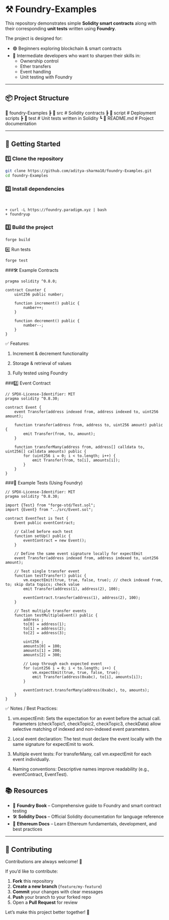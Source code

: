 # ⚒️ Foundry-Examples  

This repository demonstrates simple **Solidity smart contracts** along with their corresponding **unit tests** written using **Foundry**.  

The project is designed for:  
- 🟢 Beginners exploring blockchain & smart contracts  
- 🔵 Intermediate developers who want to sharpen their skills in:  
  - Ownership control  
  - Ether transfers  
  - Event handling  
  - Unit testing with Foundry  

---

## 📦 Project Structure 

📂 foundry-Examples
┣ 📂 src # Solidity contracts
┣ 📂 script # Deployment scripts
┣ 📂 test # Unit tests written in Solidity
┗ 📄 README.md # Project documentation

---

## 🚀 Getting Started  

### 1️⃣ Clone the repository  
```bash
git clone https://github.com/aditya-sharma10/foundry-Examples.git
cd foundry-Examples
```

### 2️⃣ Install dependencies

``` Make sure you have Foundry installed:


+ curl -L https://foundry.paradigm.xyz | bash
+ foundryup
```

### 3️⃣ Build the project
```
forge build
```

4️⃣ Run tests
```
forge test
```

###🛠️ Example Contracts
``` 1️⃣ Counter Contract
pragma solidity ^0.8.0;

contract Counter {
    uint256 public number;

    function increment() public {
        number++;
    }

    function decrement() public {
        number--;
    }
}
```
✅ Features:

1. Increment & decrement functionality

2. Storage & retrieval of values

3. Fully tested using Foundry


###2️⃣ Event Contract
```
// SPDX-License-Identifier: MIT
pragma solidity ^0.8.30;

contract Event {
    event Transfer(address indexed from, address indexed to, uint256 amount);

    function transfer(address from, address to, uint256 amount) public {
        emit Transfer(from, to, amount);
    }

    function transferMany(address from, address[] calldata to, uint256[] calldata amounts) public {
        for (uint256 i = 0; i < to.length; i++) {
            emit Transfer(from, to[i], amounts[i]);
        }
    }
}
```
###🧪 Example Tests (Using Foundry)
```
// SPDX-License-Identifier: MIT
pragma solidity ^0.8.30;

import {Test} from "forge-std/Test.sol";
import {Event} from "../src/Event.sol";

contract EventTest is Test {
    Event public eventContract;

    // Called before each test
    function setUp() public {
        eventContract = new Event();
    }

    // Define the same event signature locally for expectEmit
    event Transfer(address indexed from, address indexed to, uint256 amount);

    // Test single transfer event
    function testTransfer() public {
        vm.expectEmit(true, true, false, true); // check indexed from, to; skip data topics; check value
        emit Transfer(address(1), address(2), 100);

        eventContract.transfer(address(1), address(2), 100);
    }

    // Test multiple transfer events
    function testMultipleEvent() public {
        address ;
        to[0] = address(1);
        to[1] = address(2);
        to[2] = address(3);

        uint256 ;
        amounts[0] = 100;
        amounts[1] = 200;
        amounts[2] = 300;

        // Loop through each expected event
        for (uint256 i = 0; i < to.length; i++) {
            vm.expectEmit(true, true, false, true);
            emit Transfer(address(0xabc), to[i], amounts[i]);
        }

        eventContract.transferMany(address(0xabc), to, amounts);
    }
}
```
✅ Notes / Best Practices:

1. vm.expectEmit: Sets the expectation for an event before the actual call. Parameters (checkTopic1, checkTopic2, checkTopic3, checkData) allow selective matching of indexed and non-indexed event parameters.

2. Local event declaration: The test must declare the event locally with the same signature for expectEmit to work.

3. Multiple event tests: For transferMany, call vm.expectEmit for each event individually.

4. Naming conventions: Descriptive names improve readability (e.g., eventContract, EventTest).



## 📚 Resources

- 📖 **Foundry Book** – Comprehensive guide to Foundry and smart contract testing  
- 🛠 **Solidity Docs** – Official Solidity documentation for language reference  
- 🧪 **Ethereum Docs** – Learn Ethereum fundamentals, development, and best practices  

---

## 🤝 Contributing

Contributions are always welcome! 🎉  

If you’d like to contribute:  
1. **Fork** this repository  
2. **Create a new branch** (`feature/my-feature`)  
3. **Commit** your changes with clear messages  
4. **Push** your branch to your forked repo  
5. Open a **Pull Request** for review  

Let’s make this project better together! 💪



